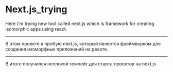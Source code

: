 # Next.js_trying

Here i'm trying new tool called next.js which is framework for creating isomorphic apps using react.

---

В этом проекте я пробую next.js, который является фреймворком для создания изоморфных приложений на реакте.

---

В итоге получился неплохой темпейт для старта проектов на next.js
